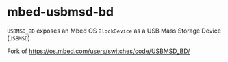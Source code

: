 # mbed-usbmsd-bd
`USBMSD_BD` exposes an Mbed OS `BlockDevice` as a USB Mass Storage Device (`USBMSD`).

Fork of https://os.mbed.com/users/switches/code/USBMSD_BD/
